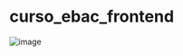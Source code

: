 # curso_ebac_frontend

![image](https://user-images.githubusercontent.com/104576340/199373974-fb5c74a5-ed30-4442-a06e-896bd1d59018.png)


